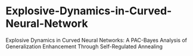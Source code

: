 # Explosive-Dynamics-in-Curved-Neural-Network
Explosive Dynamics in Curved Neural Networks: A PAC-Bayes Analysis of Generalization Enhancement Through Self-Regulated Annealing
